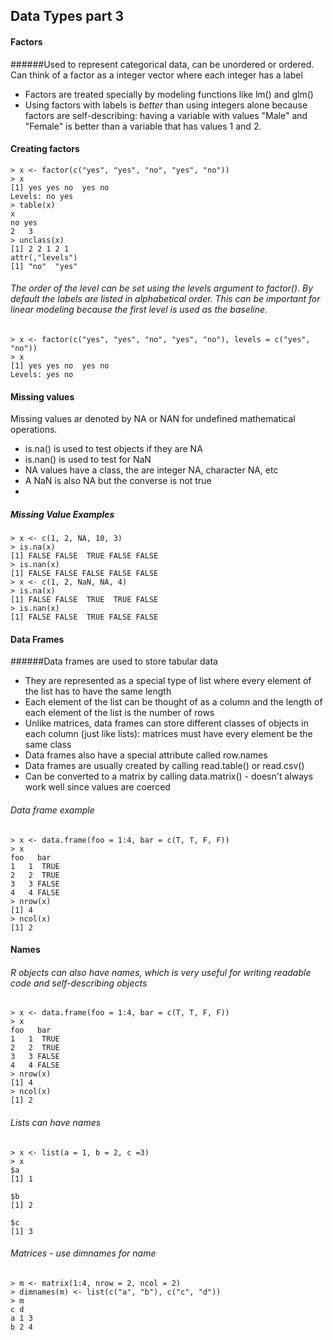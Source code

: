 ## Data Types part 3

#### Factors
######Used to represent categorical data, can be unordered or ordered. Can think of a factor as a integer vector where each integer has a label
- Factors are treated specially by modeling functions like lm() and glm()
- Using factors with labels is _better_ than using integers alone because factors are self-describing: having a variable with values "Male" and "Female" is better than a variable that has values 1 and 2.

#### Creating factors
	> x <- factor(c("yes", "yes", "no", "yes", "no"))
	> x
	[1] yes yes no  yes no 
	Levels: no yes
	> table(x)
	x
 	no yes 
  	2   3 
	> unclass(x)
	[1] 2 2 1 2 1
	attr(,"levels")
	[1] "no"  "yes"
	
###### The order of the level can be set using the levels argument to factor(). By default the labels are listed in alphabetical order. This can be important for linear modeling because the first level is used as the baseline.
	> x <- factor(c("yes", "yes", "no", "yes", "no"), levels = c("yes", "no"))
	> x
	[1] yes yes no  yes no 
	Levels: yes no
	
#### Missing values
Missing values ar denoted by NA or NAN for undefined mathematical operations.
- is.na() is used to test objects if they are NA
- is.nan() is used to test for NaN
- NA values have a class, the are integer NA, character NA, etc
- A NaN is also NA but the converse is not true
- 
##### Missing Value Examples
	> x <- c(1, 2, NA, 10, 3)
	> is.na(x)
	[1] FALSE FALSE  TRUE FALSE FALSE
	> is.nan(x)
	[1] FALSE FALSE FALSE FALSE FALSE
	> x <- c(1, 2, NaN, NA, 4)
	> is.na(x)
	[1] FALSE FALSE  TRUE  TRUE FALSE
	> is.nan(x)
	[1] FALSE FALSE  TRUE FALSE FALSE
	
#### Data Frames
######Data frames are used to store tabular data
- They are represented as a special type of list where every element of the list has to have the same length
- Each element of the list can be thought of as a column and the length of each element of the list is the number of rows
- Unlike matrices, data frames can store different classes of objects in each column (just like lists): matrices must have every element be the same class
- Data frames also have a special attribute called row.names
- Data frames are usually created by calling read.table() or read.csv()
- Can be converted to a matrix by calling data.matrix() - doesn't always work well since values are coerced

###### Data frame example
	> x <- data.frame(foo = 1:4, bar = c(T, T, F, F))
	> x
  	foo   bar
	1   1  TRUE
	2   2  TRUE
	3   3 FALSE
	4   4 FALSE
	> nrow(x)
	[1] 4
	> ncol(x)
	[1] 2
	
#### Names
###### R objects can also have names, which is very useful for writing readable code and self-describing objects
	> x <- data.frame(foo = 1:4, bar = c(T, T, F, F))
	> x
  	foo   bar
	1   1  TRUE
	2   2  TRUE
	3   3 FALSE
	4   4 FALSE
	> nrow(x)
	[1] 4
	> ncol(x)
	[1] 2
	
###### Lists can have names
	> x <- list(a = 1, b = 2, c =3)
	> x
	$a
	[1] 1

	$b
	[1] 2

	$c
	[1] 3
	
###### Matrices - use dimnames for name
	> m <- matrix(1:4, nrow = 2, ncol = 2)
	> dimnames(m) <- list(c("a", "b"), c("c", "d"))
	> m
  	c d
	a 1 3
	b 2 4